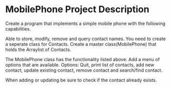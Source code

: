 # MobilePhone Project Description

Create a program that implements  a simple mobile phone with the following capabilities.

Able to store, modify, remove and query contact names.
You need to create a seperate class for Contacts.
Create a master class(MobilePhone) that holds the Arraylist of Contacts.

The MobilePhone class has the functionality listed above.
Add a menu of options that are available.
Options: Quit, print list of contacts, add new contact, update existing contact, remove contact and search/find contact.

When adding or updating be sure to check if the contact already exists.


